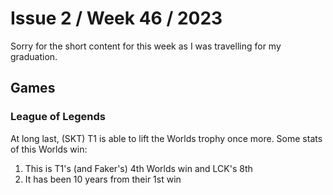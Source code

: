# Issue 2 / Week 46 / 2023

Sorry for the short content for this week as I was travelling for my graduation.

## Games

### League of Legends

At long last, (SKT) T1 is able to lift the Worlds trophy once more. Some stats of this Worlds win:

1. This is T1's (and Faker's) 4th Worlds win and LCK's 8th
2. It has been 10 years from their 1st win
